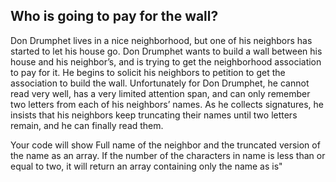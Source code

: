 
Who is going to pay for the wall?
---

Don Drumphet lives in a nice neighborhood, but one of his neighbors has started to let his house go. Don Drumphet wants to build a wall between his house and his neighbor’s, and is trying to get the neighborhood association to pay for it. He begins to solicit his neighbors to petition to get the association to build the wall. Unfortunately for Don Drumphet, he cannot read very well, has a very limited attention span, and can only remember two letters from each of his neighbors’ names. As he collects signatures, he insists that his neighbors keep truncating their names until two letters remain, and he can finally read them.

Your code will show Full name of the neighbor and the truncated version of the name as an array. If the number of the characters in name is less than or equal to two, it will return an array containing only the name as is"